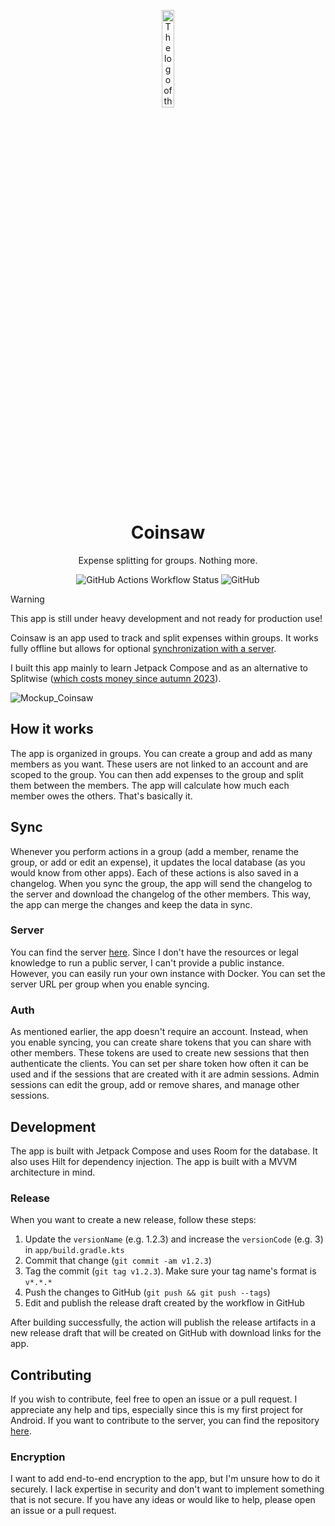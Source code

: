 <p align="center">
<img src="https://github.com/user-attachments/assets/303e72c0-8689-4e22-917d-7c1830be885a" alt="The logo of the coinsaw app" width=20% />

<h1 align="center">Coinsaw</h1>
<p align="center">Expense splitting for groups. Nothing more.</p>

<p align="center">
<img alt="GitHub Actions Workflow Status" src="https://img.shields.io/github/actions/workflow/status/Importantus/coinsaw/build.yaml">
<!-- <img alt="GitHub release (latest by date)" src="https://img.shields.io/github/v/release/Importantus/coinsaw"> -->
<img alt="GitHub" src="https://img.shields.io/github/license/Importantus/coinsaw">
</p>

> [!WARNING]
> This app is still under heavy development and not ready for production use!

Coinsaw is an app used to track and split expenses within groups. It works fully offline but allows for optional [synchronization with a server](https://github.com/Importantus/coinsaw-backend).

I built this app mainly to learn Jetpack Compose and as an alternative to Splitwise ([which costs money since autumn 2023](https://www.old.reddit.com/r/androidapps/comments/17prad3/splitwise_is_now_useless_without_pro/)).

<img alt="Mockup_Coinsaw" src="https://github.com/user-attachments/assets/9f0817ce-4188-4d3f-9217-ca95b9e9faeb">

## How it works

The app is organized in groups. You can create a group and add as many members as you want. These users are not linked to an account and are scoped to the group. You can then add expenses to the group and split them between the members. The app will calculate how much each member owes the others. That's basically it.

## Sync

Whenever you perform actions in a group (add a member, rename the group, or add or edit an expense), it updates the local database (as you would know from other apps). Each of these actions is also saved in a changelog. When you sync the group, the app will send the changelog to the server and download the changelog of the other members. This way, the app can merge the changes and keep the data in sync.

### Server

You can find the server [here](https://github.com/Importantus/coinsaw-backend). Since I don't have the resources or legal knowledge to run a public server, I can't provide a public instance. However, you can easily run your own instance with Docker. You can set the server URL per group when you enable syncing.

### Auth

As mentioned earlier, the app doesn't require an account. Instead, when you enable syncing, you can create share tokens that you can share with other members. These tokens are used to create new sessions that then authenticate the clients. You can set per share token how often it can be used and if the sessions that are created with it are admin sessions. Admin sessions can edit the group, add or remove shares, and manage other sessions.

## Development

The app is built with Jetpack Compose and uses Room for the database. It also uses Hilt for dependency injection. The app is built with a MVVM architecture in mind.

### Release 

When you want to create a new release, follow these steps:

1. Update the `versionName` (e.g. 1.2.3) and increase the `versionCode` (e.g. 3) in `app/build.gradle.kts` 
1. Commit that change (`git commit -am v1.2.3`)
1. Tag the commit (`git tag v1.2.3`). Make sure your tag name's format is `v*.*.*`
1. Push the changes to GitHub (`git push && git push --tags`)
1. Edit and publish the release draft created by the workflow in GitHub

After building successfully, the action will publish the release artifacts in a new release draft that will be created on GitHub with download links for the app. 

## Contributing

If you wish to contribute, feel free to open an issue or a pull request. I appreciate any help and tips, especially since this is my first project for Android. If you want to contribute to the server, you can find the repository [here](https://github.com/Importantus/coinsaw-backend).

### Encryption

I want to add end-to-end encryption to the app, but I'm unsure how to do it securely. I lack expertise in security and don't want to implement something that is not secure. If you have any ideas or would like to help, please open an issue or a pull request. 